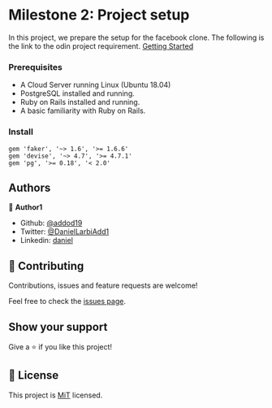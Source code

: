 # Milestone 2: Project setup

In this project, we prepare the setup for the facebook clone. The following is the link to the odin project requirement. [Getting Started](https://www.theodinproject.com/courses/ruby-on-rails/lessons/final-project)


### Prerequisites

- A Cloud Server running Linux (Ubuntu 18.04)
- PostgreSQL installed and running.
- Ruby on Rails installed and running.
- A basic familiarity with Ruby on Rails.


### Install

```
gem 'faker', '~> 1.6', '>= 1.6.6'
gem 'devise', '~> 4.7', '>= 4.7.1'
gem 'pg', '>= 0.18', '< 2.0'
```

## Authors

👤 **Author1**

- Github: [@addod19](https://github.com/addod19)
- Twitter: [@DanielLarbiAdd1](https://twitter.com/DanielLarbiAdd1)
- Linkedin: [daniel](https://linkedin.com/in/daniel-larbi-addo-9738b0128/)

## 🤝 Contributing

Contributions, issues and feature requests are welcome!

Feel free to check the [issues page](issues/).

## Show your support

Give a ⭐️ if you like this project!


## 📝 License

This project is [MiT](LICENSE) licensed.

